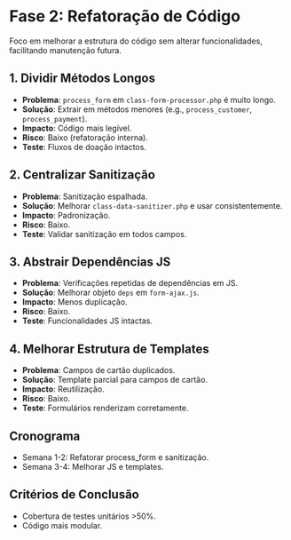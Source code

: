 # Fase 2: Refatoração de Código

Foco em melhorar a estrutura do código sem alterar funcionalidades, facilitando manutenção futura.

## 1. Dividir Métodos Longos
- **Problema**: `process_form` em `class-form-processor.php` é muito longo.
- **Solução**: Extrair em métodos menores (e.g., `process_customer`, `process_payment`).
- **Impacto**: Código mais legível.
- **Risco**: Baixo (refatoração interna).
- **Teste**: Fluxos de doação intactos.

## 2. Centralizar Sanitização
- **Problema**: Sanitização espalhada.
- **Solução**: Melhorar `class-data-sanitizer.php` e usar consistentemente.
- **Impacto**: Padronização.
- **Risco**: Baixo.
- **Teste**: Validar sanitização em todos campos.

## 3. Abstrair Dependências JS
- **Problema**: Verificações repetidas de dependências em JS.
- **Solução**: Melhorar objeto `deps` em `form-ajax.js`.
- **Impacto**: Menos duplicação.
- **Risco**: Baixo.
- **Teste**: Funcionalidades JS intactas.

## 4. Melhorar Estrutura de Templates
- **Problema**: Campos de cartão duplicados.
- **Solução**: Template parcial para campos de cartão.
- **Impacto**: Reutilização.
- **Risco**: Baixo.
- **Teste**: Formulários renderizam corretamente.

## Cronograma
- Semana 1-2: Refatorar process_form e sanitização.
- Semana 3-4: Melhorar JS e templates.

## Critérios de Conclusão
- Cobertura de testes unitários >50%.
- Código mais modular.